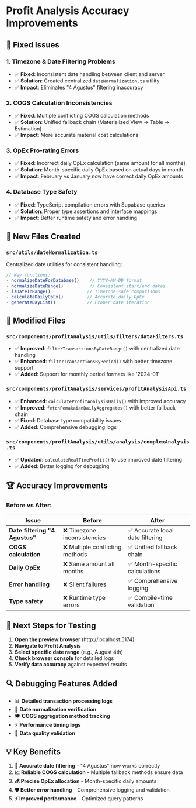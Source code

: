 # Profit Analysis Accuracy Improvements

## 🎯 **Fixed Issues**

### 1. **Timezone & Date Filtering Problems**
- ✅ **Fixed**: Inconsistent date handling between client and server
- ✅ **Solution**: Created centralized `dateNormalization.ts` utility
- ✅ **Impact**: Eliminates "4 Agustus" filtering inaccuracy

### 2. **COGS Calculation Inconsistencies**
- ✅ **Fixed**: Multiple conflicting COGS calculation methods
- ✅ **Solution**: Unified fallback chain (Materialized View → Table → Estimation)
- ✅ **Impact**: More accurate material cost calculations

### 3. **OpEx Pro-rating Errors**
- ✅ **Fixed**: Incorrect daily OpEx calculation (same amount for all months)
- ✅ **Solution**: Month-specific daily OpEx based on actual days in month
- ✅ **Impact**: February vs January now have correct daily OpEx amounts

### 4. **Database Type Safety**
- ✅ **Fixed**: TypeScript compilation errors with Supabase queries
- ✅ **Solution**: Proper type assertions and interface mappings
- ✅ **Impact**: Better runtime safety and error handling

## 🔧 **New Files Created**

### `src/utils/dateNormalization.ts`
Centralized date utilities for consistent handling:
```typescript
// Key functions:
- normalizeDateForDatabase()    // YYYY-MM-DD format
- normalizeDateRange()          // Consistent start/end dates
- isDateInRange()              // Timezone-safe comparisons
- calculateDailyOpEx()         // Accurate daily OpEx
- generateDayList()            // Proper date iteration
```

## 📝 **Modified Files**

### `src/components/profitAnalysis/utils/filters/dataFilters.ts`
- ✅ **Improved**: `filterTransactionsByDateRange()` with centralized date handling
- ✅ **Enhanced**: `filterTransactionsByPeriod()` with better timezone support
- ✅ **Added**: Support for monthly period formats like '2024-01'

### `src/components/profitAnalysis/services/profitAnalysisApi.ts`
- ✅ **Enhanced**: `calculateProfitAnalysisDaily()` with improved accuracy
- ✅ **Improved**: `fetchPemakaianDailyAggregates()` with better fallback chain
- ✅ **Fixed**: Database type compatibility issues
- ✅ **Added**: Comprehensive debugging logs

### `src/components/profitAnalysis/utils/analysis/complexAnalysis.ts`
- ✅ **Updated**: `calculateRealTimeProfit()` to use improved date filtering
- ✅ **Added**: Better logging for debugging

## 🏆 **Accuracy Improvements**

### Before vs After:

| **Issue** | **Before** | **After** |
|-----------|------------|-----------|
| **Date filtering "4 Agustus"** | ❌ Timezone inconsistencies | ✅ Accurate local date filtering |
| **COGS calculation** | ❌ Multiple conflicting methods | ✅ Unified fallback chain |
| **Daily OpEx** | ❌ Same amount all months | ✅ Month-specific calculations |
| **Error handling** | ❌ Silent failures | ✅ Comprehensive logging |
| **Type safety** | ❌ Runtime type errors | ✅ Compile-time validation |

## 🚀 **Next Steps for Testing**

1. **Open the preview browser** (http://localhost:5174)
2. **Navigate to Profit Analysis**
3. **Select specific date range** (e.g., August 4th)
4. **Check browser console** for detailed logs
5. **Verify data accuracy** against expected results

## 🔍 **Debugging Features Added**

- 📊 **Detailed transaction processing logs**
- 📅 **Date normalization verification**
- 🍽️ **COGS aggregation method tracking**
- ⚡ **Performance timing logs**
- 🎯 **Data quality validation**

## 💡 **Key Benefits**

1. **🎯 Accurate date filtering** - "4 Agustus" now works correctly
2. **📈 Reliable COGS calculation** - Multiple fallback methods ensure data
3. **💰 Precise OpEx allocation** - Month-specific daily amounts
4. **🛡️ Better error handling** - Comprehensive logging and validation
5. **⚡ Improved performance** - Optimized query patterns